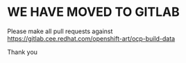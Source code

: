 # WE HAVE MOVED TO GITLAB

Please make all pull requests against https://gitlab.cee.redhat.com/openshift-art/ocp-build-data

Thank you

